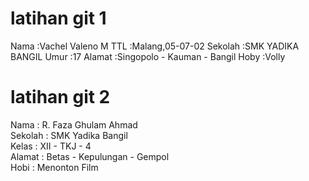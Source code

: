 # latihan git 1
Nama	:Vachel Valeno M
TTL	:Malang,05-07-02
Sekolah	:SMK YADIKA BANGIL
Umur	:17
Alamat	:Singopolo - Kauman - Bangil
Hoby	:Volly

# latihan git 2
Nama	: R. Faza Ghulam Ahmad </br>
Sekolah	: SMK Yadika Bangil </br>
Kelas	: XII - TKJ - 4 </br>
Alamat	: Betas - Kepulungan - Gempol </br>
Hobi	: Menonton Film </br>
